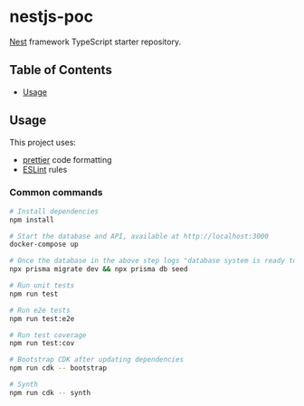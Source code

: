 # nestjs-poc

[Nest](https://github.com/nestjs/nest) framework TypeScript starter repository.

## Table of Contents

- [Usage](#usage)

## Usage

This project uses:

- [prettier](https://prettier.io/) code formatting
- [ESLint](https://eslint.org/) rules

### Common commands

```bash
# Install dependencies
npm install

# Start the database and API, available at http://localhost:3000
docker-compose up

# Once the database in the above step logs "database system is ready to accept connections", migrate the database and seed it with data
npx prisma migrate dev && npx prisma db seed

# Run unit tests
npm run test

# Run e2e tests
npm run test:e2e

# Run test coverage
npm run test:cov

# Bootstrap CDK after updating dependencies
npm run cdk -- bootstrap

# Synth
npm run cdk -- synth
```
